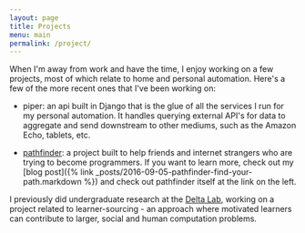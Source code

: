 ```yaml
---
layout: page
title: Projects
menu: main
permalink: /project/
---
```


When I'm away from work and have the time, I enjoy working on a few projects, most of which relate to home and personal automation. Here's a few of the more recent ones that I've been working on:

- piper: an api built in Django that is the glue of all the services I run for my personal automation. It handles querying external API's for data to aggregate and send downstream to other mediums, such as the Amazon Echo, tablets, etc.

- [pathfinder][pathfinder]: a project built to help friends and internet
  strangers who are trying to become programmers. If you want to learn more,
  check out my [blog post]({% link _posts/2016-09-05-pathfinder-find-your-path.markdown %}) 
  and check out pathfinder itself at the link on the left.

I previously did undergraduate research at the [Delta Lab][delta-lab], working on a project related to learner-sourcing - an approach where motivated learners can contribute to larger, social and human computation problems.


[delta-lab]: http://delta.northwestern.edu/
[pathfinder]: http://pathfinding.space
